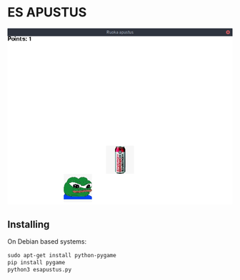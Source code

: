 # ES APUSTUS
![A screenshot of the game](Images/screenshot.png?raw=true)

## Installing ##
On Debian based systems:
```shell
sudo apt-get install python-pygame
pip install pygame
python3 esapustus.py
```